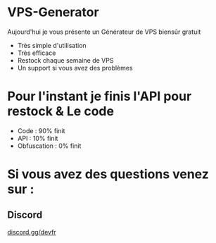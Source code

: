 # VPS-Generator

Aujourd'hui je vous présente un Générateur de VPS biensûr gratuit

- Très simple d'utilisation
- Très efficace 
- Restock chaque semaine de VPS
- Un support si vous avez des problèmes

# Pour l'instant je finis l'API pour restock & Le code
- Code : 90% finit
- API : 10% finit
- Obfuscation : 0% finit

# Si vous avez des questions venez sur :
Discord
-----
[discord.gg/devfr](https://discord.gg/devfr)
